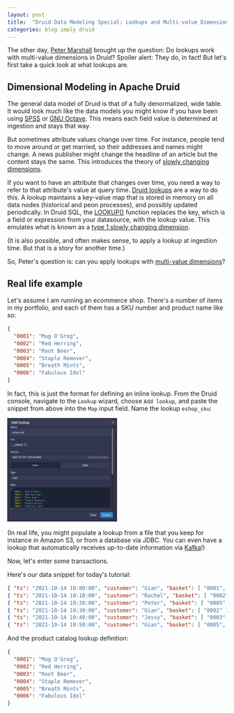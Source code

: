 ```yaml
---
layout: post
title:  "Druid Data Modeling Special: Lookups and Multi-value Dimensions"
categories: blog imply druid
---
```


The other day, [Peter Marshall](https://www.petermarshall.io/) brought up the question: Do lookups work with multi-value dimensions in Druid? Spoiler alert: They do, in fact! But let's first take a quick look at what lookups are.

## Dimensional Modeling in Apache Druid

The general data model of Druid is that of a fully denormalized, wide table. It would look much like the data models you might know if you have been using [SPSS](https://www.ibm.com/analytics/spss-statistics-software) or [GNU Octave](https://de.wikipedia.org/wiki/GNU_Octave). This means each field value is determined at ingestion and stays that way.

But sometimes attribute values change over time. For instance, people tend to move around or get married, so their addresses and names might change. A news publisher might change the headline of an article but the content stays the same. This introduces the theory of [slowly changing dimensions](https://de.wikipedia.org/wiki/Slowly_Changing_Dimensions).

If you want to have an attribute that changes over time, you need a way to refer to that attribute's value at query time. [Druid lookups](https://druid.apache.org/docs/latest/querying/lookups.html) are a way to do this. A lookup maintains a key-value map that is stored in memory on all data nodes (historical and peon processes), and possibly updated periodically. In Druid SQL, the [LOOKUP()](https://druid.apache.org/docs/latest/querying/sql.html#string-functions) function replaces the key, which is a field or expression from your datasource, with the lookup value. This emulates what is known as a [type 1 slowly changing dimension](https://www.kimballgroup.com/data-warehouse-business-intelligence-resources/kimball-techniques/dimensional-modeling-techniques/type-1/).

(It is also possible, and often makes sense, to apply a lookup at ingestion time. But that is a story for another time.)

So, Peter's question is: can you apply lookups with [multi-value dimensions](https://blog.hellmar-becker.de/2021/08/07/multivalue-dimensions-in-apache-druid-part-1/)?

## Real life example

Let's assume I am running an ecommerce shop. There's a number of items in my portfolio, and each of them has a SKU number and product name like so:
```json
{
  "0001": "Mug O'Grog",
  "0002": "Red Herring",
  "0003": "Root Beer",
  "0004": "Staple Remover",
  "0005": "Breath Mints",
  "0006": "Fabulous Idol"
}
```
In fact, this is just the format for defining an inline lookup. From the Druid console, navigate to the `Lookup` wizard, choose `Add lookup`, and paste the snippet from above into the `Map` input field. Name the lookup `eshop_sku`:

<img src="/assets/2021-10-14-1-create-lookup.jpg" width="50%" />

(In real life, you might populate a lookup from a file that you keep for instance in Amazon S3, or from a database via JDBC. You can even have a lookup that automatically receives up-to-date information via [Kafka](https://kafka.apache.org/)!)

Now, let's enter some transactions.

Here's our data snippet for today's tutorial:
```json
{ "ts": "2021-10-14 10:00:00", "customer": "Gian", "basket": [ "0001", "0001", "0002", "0004" ] }
{ "ts": "2021-10-14 10:10:00", "customer": "Rachel", "basket": [ "0002", "0004", "0005" ] }
{ "ts": "2021-10-14 10:20:00", "customer": "Peter", "basket": [ "0005", "0004", "0002" ] }
{ "ts": "2021-10-14 10:30:00", "customer": "Gian", "basket": [ "0002" ] }
{ "ts": "2021-10-14 10:40:00", "customer": "Jessy", "basket": [ "0003", "0005", "0006" ] }
{ "ts": "2021-10-14 10:50:00", "customer": "Gian", "basket": [ "0005", "0006" ] }
```
And the product catalog lookup definition:
```json
{
  "0001": "Mug O'Grog",
  "0002": "Red Herring",
  "0003": "Root Beer",
  "0004": "Staple Remover",
  "0005": "Breath Mints",
  "0006": "Fabulous Idol"
}
```
